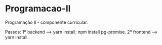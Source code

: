# Programacao-II
 Programação II - componente curricular.


Passos:
1º backend --> yarn install; npm install pg-promise.
2º frontend --> yarn install.
